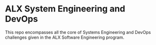 # ALX System Engineering and DevOps

This repo encompasses all the core of Systems Engineering and DevOps challenges given in the ALX Software Engineering program.
